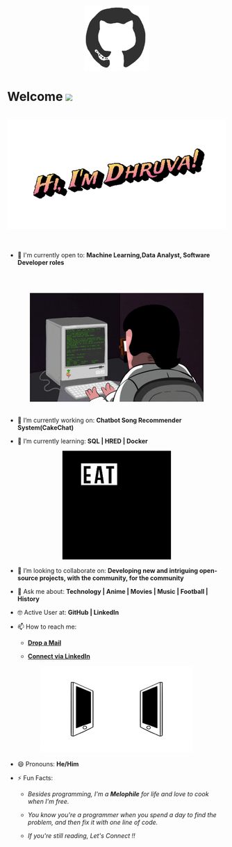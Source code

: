 <div align="center">
<img src="octo.gif" alt="GitHub Logo" width="150" height="150" />
</div>

# Welcome <img src="https://media.giphy.com/media/mGcNjsfWAjY5AEZNw6/giphy.gif" width="50">

<br/>
<div align="center">
<img src="name.gif" alt="Dhruva Etoor Typer" />
</div>
<br/>

<!--
- ⌨️ Programming Languages I've used:

<div align="center">
 <img src = 'https://github.com/RaghavK16/RaghavK16/blob/master/images/c-original.svg' width='30'/> <img src = 'https://github.com/RaghavK16/RaghavK16/blob/master/images/cpp.svg' width='30'/> <img src = 'https://github.com/RaghavK16/RaghavK16/blob/master/images/pycharm.svg' width='30'/> <img src = 'https://github.com/RaghavK16/RaghavK16/blob/master/images/python2.png' height='30'/> <img src = 'https://github.com/RaghavK16/RaghavK16/blob/master/images/flutter-logo.svg' width='30'/> <img src = 'https://github.com/RaghavK16/RaghavK16/blob/master/images/html.svg' width='30'/> <img src = 'https://github.com/RaghavK16/RaghavK16/blob/master/images/css.svg' width='30'/> <img src = 'https://github.com/RaghavK16/RaghavK16/blob/master/images/js.svg' width='30'/> <img src = 'https://github.com/RaghavK16/RaghavK16/blob/master/images/bootstrap.svg' width='33'/> <img src = 'https://github.com/RaghavK16/RaghavK16/blob/master/images/django.svg' height='40'/> <img src = 'https://github.com/RaghavK16/RaghavK16/blob/master/images/flask.png' width='30'/> <img src = 'https://github.com/RaghavK16/RaghavK16/blob/master/images/php.svg' width='40'/>
 <img src = 'https://github.com/RaghavK16/RaghavK16/blob/master/images/sql.svg' width='30'/> <img src = 'https://github.com/RaghavK16/RaghavK16/blob/master/images/git.svg' width='30'/>
</div>
<-->

<br/>

- 🙌 I'm currently open to: **Machine Learning,Data Analyst, Software Developer roles**

<br/><br/>

<div align="center">
<img src="coderman.gif" alt="Coder" width="400" height="250" />
</div>
<br/>

- 🔭 I’m currently working on: **Chatbot Song Recommender System(CakeChat)**

- 🌱 I’m currently learning: **SQL | HRED | Docker**


<div align="center">
<img src="giphy.webp" alt="eatsleepcode" width="250" height="250" />
</div>

- 👯 I’m looking to collaborate on: **Developing new and intriguing open-source projects, with the community, for the community**

- 💬 Ask me about: **Technology | Anime | Movies | Music | Football | History**

- 🤓 Active User at: **GitHub | LinkedIn**

- 📫 How to reach me:

    * [**Drop a Mail**](mailto:etoorvadhni@gmail.com)

    * [**Connect via LinkedIn**](https://www.linkedin.com/in/dhruvaetoor/)

    
<div align="center">
<img src="connected.gif" alt="Dhruva Etoor" width="350" height="200" />
</div>

- 😄 Pronouns: **He/Him**

- ⚡ Fun Facts: 

    * *Besides programming, I'm a **Melophile** for life and love to cook when I'm free.*

    * *You know you're a programmer when you spend a day to find the problem, and then fix it with one line of code.*
    
    * *If you're still reading, Let's Connect !!*
